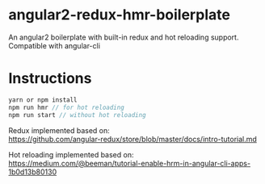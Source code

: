 # angular2-redux-hmr-boilerplate
An angular2 boilerplate with built-in redux and hot reloading support.  
Compatible with angular-cli


# Instructions
```javascript
yarn or npm install
npm run hmr // for hot reloading
npm run start // without hot reloading
```

Redux implemented based on:  
https://github.com/angular-redux/store/blob/master/docs/intro-tutorial.md

Hot reloading implemented based on:  
https://medium.com/@beeman/tutorial-enable-hrm-in-angular-cli-apps-1b0d13b80130
